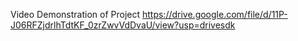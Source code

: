 Video Demonstration of Project
https://drive.google.com/file/d/11P-J06RFZjdrlhTdtKF_0zrZwvVdDvaU/view?usp=drivesdk

